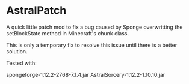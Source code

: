 # AstralPatch

A quick little patch mod to fix a bug caused by Sponge overwritting the setBlockState method in Minecraft's chunk class.

This is only a temporary fix to resolve this issue until there is a better solution.

Tested with:

spongeforge-1.12.2-2768-7.1.4.jar
AstralSorcery-1.12.2-1.10.10.jar
